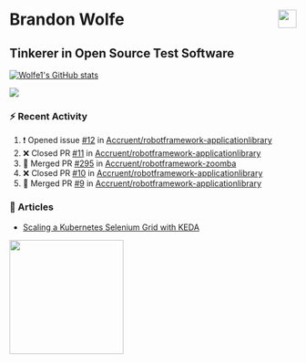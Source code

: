 Brandon Wolfe <a href="https://www.linkedin.com/in/brandon-wolfe1" target="_blank" rel="noreferrer"><img src="https://raw.githubusercontent.com/danielcranney/readme-generator/main/public/icons/socials/linkedin.svg" width="32" height="32" align="right"/></a>
==============================
Tinkerer in Open Source Test Software
-----------------------------

<p align="left"><a href="http://www.github.com/Wolfe1"><img src="https://github-readme-stats.vercel.app/api?username=Wolfe1&show_icons=true&hide=&count_private=true&title_color=0891b2&text_color=ffffff&icon_color=0891b2&bg_color=1c1917&hide_border=true&show_icons=true" alt="Wolfe1's GitHub stats" /></a></p>
<p align="left"><a href="http://www.github.com/Wolfe1"><img src="https://github-readme-streak-stats.herokuapp.com/?user=Wolfe1&stroke=ffffff&background=1c1917&ring=0891b2&fire=0891b2&currStreakNum=ffffff&currStreakLabel=0891b2&sideNums=ffffff&sideLabels=ffffff&dates=ffffff&hide_border=true" /></a></p>

### :zap: Recent Activity
<!--START_SECTION:activity-->
1. ❗️ Opened issue [#12](https://github.com/Accruent/robotframework-applicationlibrary/issues/12) in [Accruent/robotframework-applicationlibrary](https://github.com/Accruent/robotframework-applicationlibrary)
2. ❌ Closed PR [#11](https://github.com/Accruent/robotframework-applicationlibrary/pull/11) in [Accruent/robotframework-applicationlibrary](https://github.com/Accruent/robotframework-applicationlibrary)
3. 🎉 Merged PR [#295](https://github.com/Accruent/robotframework-zoomba/pull/295) in [Accruent/robotframework-zoomba](https://github.com/Accruent/robotframework-zoomba)
4. ❌ Closed PR [#10](https://github.com/Accruent/robotframework-applicationlibrary/pull/10) in [Accruent/robotframework-applicationlibrary](https://github.com/Accruent/robotframework-applicationlibrary)
5. 🎉 Merged PR [#9](https://github.com/Accruent/robotframework-applicationlibrary/pull/9) in [Accruent/robotframework-applicationlibrary](https://github.com/Accruent/robotframework-applicationlibrary)
<!--END_SECTION:activity-->

### :newspaper: Articles
- [Scaling a Kubernetes Selenium Grid with KEDA](https://www.linkedin.com/pulse/scaling-kubernetes-selenium-grid-keda-brandon-wolfe)

<a href="https://www.buymeacoffee.com/wolfe"><img src="https://cdn.buymeacoffee.com/buttons/v2/default-yellow.png" width="200" /></a>
